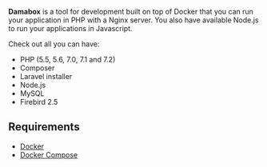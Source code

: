 **Damabox** is a tool for development built on top of Docker that you can run your application in PHP with a Nginx server. You also have available Node.js to run your applications in Javascript.

Check out all you can have:

- PHP (5.5, 5.6, 7.0, 7.1 and 7.2)
- Composer
- Laravel installer
- Node.js
- MySQL
- Firebird 2.5

## Requirements

- [Docker](https://docs.docker.com/install/)
- [Docker Compose](https://docs.docker.com/compose/)
